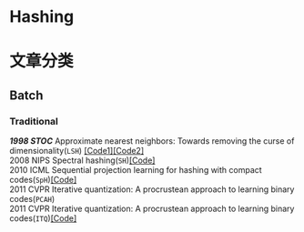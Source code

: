 # Hashing  
# 文章分类  
## Batch  
### Traditional  
***1998 STOC*** Approximate nearest neighbors: Towards removing the curse of dimensionality(`LSH`) [[Code1]](https://github.com/RUSH-LAB/LSH_Memory)[[Code2]](https://github.com/TreezzZ/LSH_PyTorch "悬停显示")  
2008 NIPS Spectral hashing(`SH`)[[Code]](https://github.com/BMC-SDNU/Cross-Modal-Hashing-Retrieval)  
2010 ICML Sequential projection learning for hashing with compact codes(`SpH`)[[Code]](https://github.com/BMC-SDNU/Cross-Modal-Hashing-Retrieval)  
2011 CVPR Iterative quantization: A procrustean approach to learning binary codes(`PCAH`)  
2011 CVPR Iterative quantization: A procrustean approach to learning binary codes(`ITQ`)[[Code]](http://sglab.kaist.ac.kr/Spherical_Hashing/)  

